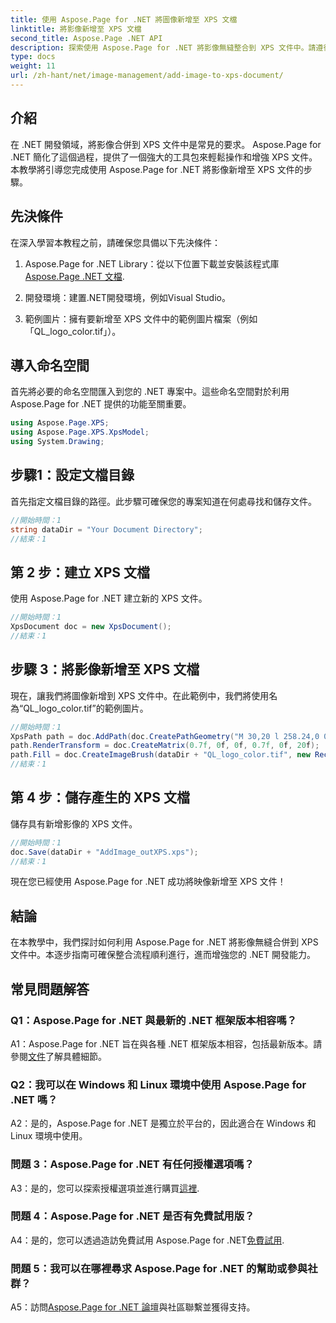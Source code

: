 ```yaml
---
title: 使用 Aspose.Page for .NET 將圖像新增至 XPS 文檔
linktitle: 將影像新增至 XPS 文檔
second_title: Aspose.Page .NET API
description: 探索使用 Aspose.Page for .NET 將影像無縫整合到 XPS 文件中。請遵循我們的逐步指南以獲得順暢的開發體驗。
type: docs
weight: 11
url: /zh-hant/net/image-management/add-image-to-xps-document/
---
```

## 介紹

在 .NET 開發領域，將影像合併到 XPS 文件中是常見的要求。 Aspose.Page for .NET 簡化了這個過程，提供了一個強大的工具包來輕鬆操作和增強 XPS 文件。本教學將引導您完成使用 Aspose.Page for .NET 將影像新增至 XPS 文件的步驟。

## 先決條件

在深入學習本教程之前，請確保您具備以下先決條件：

1.  Aspose.Page for .NET Library：從以下位置下載並安裝該程式庫[Aspose.Page .NET 文檔](https://reference.aspose.com/page/net/).

2. 開發環境：建置.NET開發環境，例如Visual Studio。

3. 範例圖片：擁有要新增至 XPS 文件中的範例圖片檔案（例如「QL_logo_color.tif」）。

## 導入命名空間

首先將必要的命名空間匯入到您的 .NET 專案中。這些命名空間對於利用 Aspose.Page for .NET 提供的功能至關重要。

```csharp
using Aspose.Page.XPS;
using Aspose.Page.XPS.XpsModel;
using System.Drawing;
```

## 步驟1：設定文檔目錄

首先指定文檔目錄的路徑。此步驟可確保您的專案知道在何處尋找和儲存文件。

```csharp
//開始時間：1
string dataDir = "Your Document Directory";
//結束：1
```

## 第 2 步：建立 XPS 文檔

使用 Aspose.Page for .NET 建立新的 XPS 文件。

```csharp
//開始時間：1
XpsDocument doc = new XpsDocument();
//結束：1
```

## 步驟 3：將影像新增至 XPS 文檔

現在，讓我們將圖像新增到 XPS 文件中。在此範例中，我們將使用名為“QL_logo_color.tif”的範例圖片。

```csharp
//開始時間：1
XpsPath path = doc.AddPath(doc.CreatePathGeometry("M 30,20 l 258.24,0 0,56.64 -258.24,0 Z"));
path.RenderTransform = doc.CreateMatrix(0.7f, 0f, 0f, 0.7f, 0f, 20f);
path.Fill = doc.CreateImageBrush(dataDir + "QL_logo_color.tif", new RectangleF(0f, 0f, 258.24f, 56.64f), new RectangleF(50f, 20f, 193.68f, 42.48f));
//結束：1
```

## 第 4 步：儲存產生的 XPS 文檔

儲存具有新增影像的 XPS 文件。

```csharp
//開始時間：1
doc.Save(dataDir + "AddImage_outXPS.xps");
//結束：1
```

現在您已經使用 Aspose.Page for .NET 成功將映像新增至 XPS 文件！

## 結論

在本教學中，我們探討如何利用 Aspose.Page for .NET 將影像無縫合併到 XPS 文件中。本逐步指南可確保整合流程順利進行，進而增強您的 .NET 開發能力。

## 常見問題解答

### Q1：Aspose.Page for .NET 與最新的 .NET 框架版本相容嗎？

 A1：Aspose.Page for .NET 旨在與各種 .NET 框架版本相容，包括最新版本。請參閱[文件](https://reference.aspose.com/page/net/)了解具體細節。

### Q2：我可以在 Windows 和 Linux 環境中使用 Aspose.Page for .NET 嗎？

A2：是的，Aspose.Page for .NET 是獨立於平台的，因此適合在 Windows 和 Linux 環境中使用。

### 問題 3：Aspose.Page for .NET 有任何授權選項嗎？

 A3：是的，您可以探索授權選項並進行購買[這裡](https://purchase.aspose.com/buy).

### 問題 4：Aspose.Page for .NET 是否有免費試用版？

A4：是的，您可以透過造訪免費試用 Aspose.Page for .NET[免費試用](https://releases.aspose.com/).

### 問題 5：我可以在哪裡尋求 Aspose.Page for .NET 的幫助或參與社群？

 A5：訪問[Aspose.Page for .NET 論壇](https://forum.aspose.com/c/page/39)與社區聯繫並獲得支持。